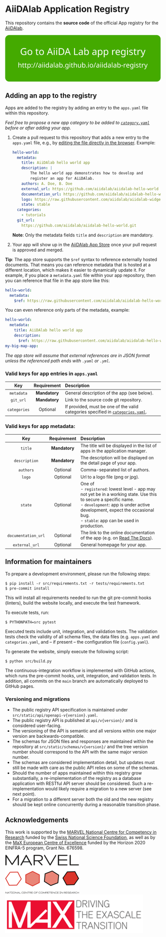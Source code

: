 # AiiDAlab Application Registry

This repository contains the **source code** of the official App registry for the [AiiDAlab](https://www.materialscloud.org/aiidalab).

<p align="center">
 <a href="http://aiidalab.github.io/aiidalab-registry" rel="Go to AiiDAlab app registry">
  <img src="make_ghpages/static/gotobutton.svg">
 </a>
</p>

## Adding an app to the registry

Apps are added to the registry by adding an entry to the `apps.yaml` file within this repository.

*Feel free to propose a new app category to be added to [`category.yaml`](https://github.com/aiidalab/aiidalab-registry/edit/main/categories.yaml) before or after adding your app.*

1. Create a pull request to this repository that adds a new entry to the `apps.yaml` file, e.g., by [editing the file directly in the browser](https://github.com/aiidalab/aiidalab-registry/edit/main/apps.yaml?message=Add%20app%20%3Capp-name%3E). Example:

    ```yaml
    hello-world:
      metadata:
        title: AiiDAlab hello world app
        description: |
            The hello world app demonstrates how to develop and
            register an app for AiiDAlab.
        authors: A. Doe, B. Doe
        external_url: https://github.com/aiidalab/aiidalab-hello-world
        documentation_url: https://github.com/aiidalab/aiidalab-hello-world#readme
        logo: https://raw.githubusercontent.com/aiidalab/aiidalab-widgets-base/master/miscellaneous/logos/aiidalab.png
        state: stable
      categories:
        - tutorials
      git_url:
        https://github.com/aiidalab/aiidalab-hello-world.git
    ```

    **Note**: Only the metadata fields `title` and `description` are mandatory.

2. Your app will show up in the [AiiDAlab App Store](http://aiidalab.github.io/aiidalab-registry) once your pull request is approved and merged.

**Tip**: The app store supports the `$ref` syntax to reference externally hosted documents.
That means you can reference metadata that is hosted at a different location, which makes it easier to dynamically update it.
For example, if you place a `metadata.yaml` file within your app repository, then you can reference that file in the app store like this:

```yaml
hello-world:
  metadata:
    $ref: https://raw.githubusercontent.com/aiidalab/aiidalab-hello-world/master/metadata.yaml
```
You can even reference only parts of the metadata, example:
```yaml
hello-world:
  metadata:
    title: AiiDAlab hello world app
    description:
      $ref: https://raw.githubusercontent.com/aiidalab/aiidalab-hello-world/master/metadata.yaml#description
my-big-map-app:
```

*The app store will assume that external references are in JSON format unless the referenced path ends with `.yaml` or `.yml`.*

### Valid keys for app entries in `apps.yaml`

| Key | Requirement | Description |
|:---:|:---:|:---|
| `metadata` | **Mandatory** | General description of the app (see below). |
| `git_url` | **Mandatory** | Link to the source code git repository. |
| `categories` | Optional | If provided, must be one of the valid categories specified in [`categories.yaml`](https://github.com/aiidalab/aiidalab-registry/blob/main/categories.yaml). |


### Valid keys for app metadata:

| Key | Requirement | Description |
|:---:|:---:|:---|
| `title` | **Mandatory** | The title will be displayed in the list of apps in the application manager. |
| `description` | **Mandatory** | The description will be displayed on the detail page of your app. |
| `authors` | Optional | Comma-separated list of authors. |
| `logo` | Optional | Url to a logo file (png or jpg). |
| `state` | Optional | One of<br>- `registered`: lowest level - app may not yet be in a working state. Use this to secure a specific name.<br>- `development`: app is under active development, expect the occasional bug.<br>- `stable`: app can be used in production. |
| `documentation_url` | Optional | The link to the online documentation of the app (e.g. on [Read The Docs](https://readthedocs.org/)). |
| `external_url` | Optional | General homepage for your app. |

## Information for maintainers

To prepare a development environment, please run the following steps:
```console
$ pip install -r src/requirements.txt -r tests/requirements.txt
$ pre-commit install
```

This will install all requirements needed to run the git pre-commit hooks (linters), build the website locally, and execute the test framework.

To execute tests, run:
```console
$ PYTHONPATH=src pytest
```

Executed tests include unit, integration, and validation tests.
The validation tests check the validity of all schema files, the data files (e.g. `apps.yaml` and `categories.yaml`, and – if present – the configuration file (`config.yaml`).

To generate the website, simply execute the following script:

```console
$ python src/build.py
```

The continuous-integration workflow is implemented with GitHub actions, which runs the pre-commit hooks, unit, integration, and validation tests.
In addition, all commits on the `main` branch are automatically deployed to GitHub pages.

### Versioning and migrations

* The public registry API specification is maintained under `src/static/api/openapi-v{version}.yaml`.
* The public registry API is published at `api/v{version}/` and is considered user-facing.
* The versioning of the API is semantic and all versions within one major version are backwards-compatible.
* The schemas for JSON files and responses are maintained within the repository at `src/static/schemas/v{version}/` and the tree version number should correspond to the API with the same major version number.
* The schemas are considered implementation detail, but updates must still be made with care as the public API relies on some of the schemas.
* Should the number of apps maintained within this registry grow substantially, a re-implementation of the registry as a database application with RESTful API server should be considered. Such a re-implementation would likely require a migration to a new server (see next point).
* For a migration to a different server both the old and the new registry should be kept online concurrently during a reasonable transition phase.

## Acknowledgements

This work is supported by the [MARVEL National Centre for Competency in Research](<http://nccr-marvel.ch>)
funded by the [Swiss National Science Foundation](<http://www.snf.ch/en>), as well as by the [MaX
European Centre of Excellence](<http://www.max-centre.eu/>) funded by the Horizon 2020 EINFRA-5 program,
Grant No. 676598.

![MARVEL](make_ghpages/static/img/MARVEL.png)
![MaX](make_ghpages/static/img/MaX.png)
